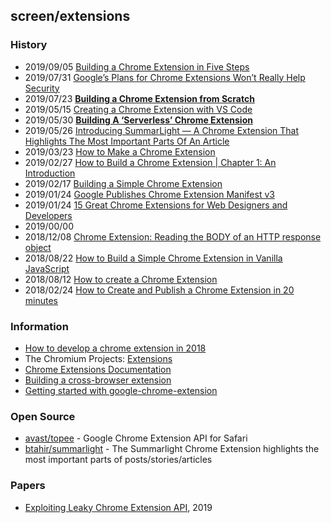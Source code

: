 ## screen/extensions

### History
- 2019/09/05 [Building a Chrome Extension in Five Steps](https://dzone.com/articles/building-a-chrome-extension-in-5-steps)
- 2019/07/31 [Google’s Plans for Chrome Extensions Won’t Really Help Security](https://www.eff.org/ko/deeplinks/2019/07/googles-plans-chrome-extensions-wont-really-help-security)
- 2019/07/23 [**Building a Chrome Extension from Scratch**](https://blog.thousandeyes.com/building-chrome-extension-from-scratch/)
- 2019/05/15 [Creating a Chrome Extension with VS Code](https://blog.verslu.is/development/chrome-extension-vs-code/)
- 2019/05/30 [**Building A ‘Serverless’ Chrome Extension**](https://towardsdatascience.com/building-a-serverless-chrome-extension-f684740e1ffc)
- 2019/05/26 [Introducing SummarLight — A Chrome Extension That Highlights The Most Important Parts Of An Article](https://medium.com/@btahir/introducing-summary-light-a-chrome-extension-that-highlights-the-most-important-parts-of-an-1666e10411a8)
- 2019/03/23 [How to Make a Chrome Extension](https://thoughtbot.com/blog/how-to-make-a-chrome-extension)
- 2019/02/27 [How to Build a Chrome Extension | Chapter 1: An Introduction](https://heptagon.in/2019/02/27/how-to-build-a-chrome-extension-introduction/)
- 2019/02/17 [Building a Simple Chrome Extension](https://dev.to/michaeldscherr/building-a-simple-chrome-extension-1mal)
- 2019/01/24 [Google Publishes Chrome Extension Manifest v3](https://www.programmableweb.com/news/google-publishes-chrome-extension-manifest-v3/brief/2019/01/24)
- 2019/01/24 [15 Great Chrome Extensions for Web Designers and Developers](https://www.awwwards.com/15-great-chrome-extensions-for-web-designers-and-developers.html)
- 2019/00/00
- 2018/12/08 [Chrome Extension: Reading the BODY of an HTTP response object](https://medium.com/better-programming/chrome-extension-intercepting-and-reading-the-body-of-http-requests-dd9ebdf2348b)
- 2018/08/22 [How to Build a Simple Chrome Extension in Vanilla JavaScript](https://medium.com/javascript-in-plain-english/https-medium-com-javascript-in-plain-english-how-to-build-a-simple-chrome-extension-in-vanilla-javascript-e52b2994aeeb)
- 2018/08/12 [How to create a Chrome Extension](https://www.freecodecamp.org/news/how-to-create-a-chrome-extension-part-1-ad2a3a77541/)
- 2018/02/24 [How to Create and Publish a Chrome Extension in 20 minutes](https://www.freecodecamp.org/news/how-to-create-and-publish-a-chrome-extension-in-20-minutes-6dc8395d7153/)


### Information
- [How to develop a chrome extension in 2018](https://usersnap.com/blog/develop-chrome-extension/)
- The Chromium Projects: [Extensions](https://dev.chromium.org/developers/design-documents/extensions)
- [Chrome Extensions Documentation](https://developer.chrome.com/extensions)
- [Building a cross-browser extension](https://developer.mozilla.org/en-US/docs/Mozilla/Add-ons/WebExtensions/Build_a_cross_browser_extension)
- [Getting started with google-chrome-extension](https://riptutorial.com/en/google-chrome-extension)


### Open Source
- [avast/topee](https://github.com/avast/topee) - Google Chrome Extension API for Safari
- [btahir/summarlight](https://github.com/btahir/summarlight) - The Summarlight Chrome Extension highlights the most important parts of posts/stories/articles


### Papers
- [Exploiting Leaky Chrome Extension API](https://courses.csail.mit.edu/6.857/2019/project/10-Oh-Chen-Ding-Guo.pdf), 2019




